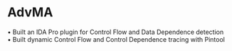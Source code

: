 # AdvMA
• Built an IDA Pro plugin for Control Flow and Data Dependence detection                                                                                                    
• Built dynamic Control Flow and Control Dependence tracing with Pintool
